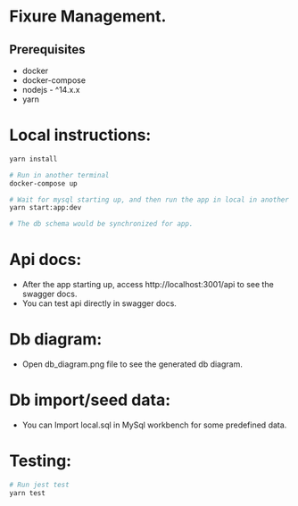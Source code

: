 # Fixure Management.

## Prerequisites

- docker
- docker-compose
- nodejs - ^14.x.x
- yarn

# Local instructions:

```sh
yarn install

# Run in another terminal
docker-compose up

# Wait for mysql starting up, and then run the app in local in another terminal
yarn start:app:dev

# The db schema would be synchronized for app.

```

# Api docs:

- After the app starting up, access http://localhost:3001/api to see the swagger docs.
- You can test api directly in swagger docs.

# Db diagram:

- Open db_diagram.png file to see the generated db diagram.

# Db import/seed data:

- You can Import local.sql in MySql workbench for some predefined data.

# Testing:

```sh
# Run jest test
yarn test

```
